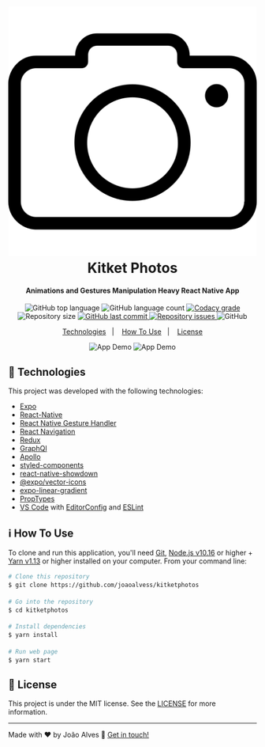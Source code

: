 <h1 align="center">
    <img alt="photo" src="./src/assets/camera.png" />
    <br>
    Kitket Photos
</h1>

<h4 align="center">
  Animations and Gestures Manipulation Heavy React Native App
</h4>
<p align="center">
  <img alt="GitHub top language" src="https://img.shields.io/github/languages/top/lukemorales/kitketphotos.svg">

  <img alt="GitHub language count" src="https://img.shields.io/github/languages/count/lukemorales/kitketphotos.svg">

  <a href="https://www.codacy.com/app/lukemorales/kitketphotos?utm_source=github.com&amp;utm_medium=referral&amp;utm_content=lukemorales/kitketphotos&amp;utm_campaign=Badge_Grade">
    <img alt="Codacy grade" src="https://img.shields.io/codacy/grade/04db4b43120b4d05b9b39c9d2da97300.svg">
  </a>

  <img alt="Repository size" src="https://img.shields.io/github/repo-size/joaoalvess/kitketphotos.svg">
  <a href="https://github.com/joaoalvess/kitketphotos/commits/master">
    <img alt="GitHub last commit" src="https://img.shields.io/github/last-commit/joaoalvess/kitketphotos.svg">
  </a>

  <a href="https://github.com/joaoalvess/kitketphotos/issues">
    <img alt="Repository issues" src="https://img.shields.io/github/issues/joaoalvess/kitketphotos.svg">
  </a>

  <img alt="GitHub" src="https://img.shields.io/github/license/joaoalvess/kitketphotos.svg">
</p>

<p align="center">
  <a href="#rocket-technologies">Technologies</a>&nbsp;&nbsp;&nbsp;|&nbsp;&nbsp;&nbsp;
  <a href="#information_source-how-to-use">How To Use</a>&nbsp;&nbsp;&nbsp;|&nbsp;&nbsp;&nbsp;
  <a href="#memo-license">License</a>
</p>

<p align="center">
  <img alt="App Demo" src="https://res.cloudinary.com/joaoalvess/image/upload/v1563901304/readme_logos/designcode_screen_01_nxrabs.gif">
  <img alt="App Demo" src="https://res.cloudinary.com/joaoalvess/image/upload/v1563901538/readme_logos/designcode_screen_02_kuvvwt.gif">
</p>

## :rocket: Technologies

This project was developed with the following technologies:

-  [Expo](https://expo.io/)
-  [React-Native](https://facebook.github.io/react-native/)
-  [React Native Gesture Handler](https://kmagiera.github.io/react-native-gesture-handler/)
-  [React Navigation](https://reactnavigation.org/)
-  [Redux](https://redux.js.org/)
-  [GraphQl](https://graphql.org/learn/)
-  [Apollo](https://www.apollographql.com/)
-  [styled-components](https://www.styled-components.com/)
-  [react-native-showdown](https://github.com/jerolimov/react-native-showdown)
-  [@expo/vector-icons](https://expo.github.io/vector-icons/)
-  [expo-linear-gradient](https://docs.expo.io/versions/latest/sdk/linear-gradient/)
-  [PropTypes](https://github.com/facebook/prop-types)
-  [VS Code][vc] with [EditorConfig][vceditconfig] and [ESLint][vceslint]

## :information_source: How To Use

To clone and run this application, you'll need [Git](https://git-scm.com), [Node.js v10.16][nodejs] or higher + [Yarn v1.13][yarn] or higher installed on your computer. From your command line:

```bash
# Clone this repository
$ git clone https://github.com/joaoalvess/kitketphotos

# Go into the repository
$ cd kitketphotos

# Install dependencies
$ yarn install

# Run web page
$ yarn start
```

## :memo: License
This project is under the MIT license. See the [LICENSE](https://github.com/joaoalvess/kitketphotos/blob/master/LICENSE) for more information.

---

Made with ♥ by João Alves :wave: [Get in touch!](https://www.linkedin.com/in/elcoss/)

[nodejs]: https://nodejs.org/
[yarn]: https://yarnpkg.com/
[vc]: https://code.visualstudio.com/
[vceditconfig]: https://marketplace.visualstudio.com/items?itemName=EditorConfig.EditorConfig
[vceslint]: https://marketplace.visualstudio.com/items?itemName=dbaeumer.vscode-eslint
